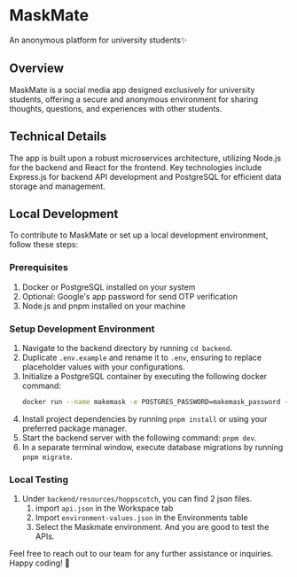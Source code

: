 # MaskMate

An anonymous platform for university students✨

## Overview

MaskMate is a social media app designed exclusively for university students, offering a secure and anonymous environment for sharing thoughts, questions, and experiences with other students.

## Technical Details

The app is built upon a robust microservices architecture, utilizing Node.js for the backend and React for the frontend. Key technologies include Express.js for backend API development and PostgreSQL for efficient data storage and management.

## Local Development

To contribute to MaskMate or set up a local development environment, follow these steps:

### Prerequisites

1. Docker or PostgreSQL installed on your system
2. Optional: Google's app password for send OTP verification
3. Node.js and pnpm installed on your machine

### Setup Development Environment

1. Navigate to the backend directory by running `cd backend`.
2. Duplicate `.env.example` and rename it to `.env`, ensuring to replace placeholder values with your configurations.
3. Initialize a PostgreSQL container by executing the following docker command:
    ```sh
    docker run --name makemask -e POSTGRES_PASSWORD=makemask_password -e POSTGRES_USER=makemask_user -e POSTGRES_DB=makemask -p 5432:5432 -d postgres
    ```
4. Install project dependencies by running `pnpm install` or using your preferred package manager.
5. Start the backend server with the following command: `pnpm dev`.
6. In a separate terminal window, execute database migrations by running `pnpm migrate`.

### Local Testing

1. Under `backend/resources/hoppscotch`, you can find 2 json files.
    1. import `api.json` in the Workspace tab
    2. Import `environment-values.json` in the Environments table
    3. Select the Maskmate environment. And you are good to test the APIs.

Feel free to reach out to our team for any further assistance or inquiries. Happy coding! 🚀
